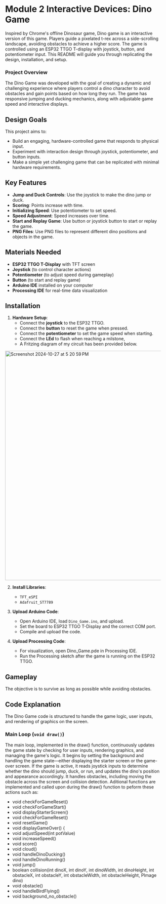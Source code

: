# Module 2 Interactive Devices: Dino Game
Inspired by Chrome's offline Dinosaur game, Dino game is an interactive version of this game. Players guide a pixelated t-rex across a side-scrolling landscape, avoiding obstacles to achieve a higher score. The game is controlled using an ESP32 TTGO T-display with joystick, button, and potentiometer input. This README will guide you through replicating the design, installation, and setup.

### Project Overview
The Dino Game was developed with the goal of creating a dynamic and challenging experience where players control a dino character to avoid obstacles and gain points based on how long they run. The game has responsive jumping and ducking mechanics, along with adjustable game speed and interactive displays.

## Design Goals
This project aims to:
- Build an engaging, hardware-controlled game that responds to physical input.
- Experiment with interaction design through joystick, potentiometer, and button inputs.
- Make a simple yet challenging game that can be replicated with minimal hardware requirements.

## Key Features  <!-- H3: For subsections within a section -->
- **Jump and Duck Controls**: Use the joystick to make the dino jump or duck.
- **Scoring**: Points increase with time.
- **Initializing Speed**: Use potentiometer to set speed.
- **Speed Adjustment**: Speed increases over time.
- **Start and Replay Game**: Use button or joystick button to start or replay the game.
- **PNG Files**: Use PNG files to represent different dino positions and objects in the game.

## Materials Needed
- **ESP32 TTGO T-Display** with TFT screen
- **Joystick** (to control character actions)
- **Potentiometer** (to adjust speed during gameplay)
- **Button** (to start and replay game)
- **Arduino IDE** installed on your computer
- **Processing IDE** for real-time data visualization

## Installation
1. **Hardware Setup**:
   - Connect the **joystick** to the ESP32 TTGO.
   - Connect the **button** to reset the game when pressed.
   - Connect the **potentiometer** to set the game speed when starting.
   - Connect the **LEd** to flash when reaching a milstone,
   - A Fritzing diagram of my circuit has been provided below.
<img width="743" alt="Screenshot 2024-10-27 at 5 20 59 PM" src="https://github.com/user-attachments/assets/80dc597f-4541-4559-af3f-bba3b0febaea">

2. **Install Libraries**:
   - `TFT_eSPI`
   - `Adafruit_ST7789`

3. **Upload Arduino Code**:
   - Open Arduino IDE, load `Dino_Game.ino`, and upload.
   - Set the board to ESP32 TTGO T-Display and the correct COM port.
   - Compile and upload the code.
  
3. **Upload Processing Code**:
   - For visualization, open Dino_Game.pde in Processing IDE.
   - Run the Processing sketch after the game is running on the ESP32 TTGO.
  
## Gameplay
The objective is to survive as long as possible while avoiding obstacles.

## Code Explanation
The Dino Game code is structured to handle the game logic, user inputs, and rendering of graphics on the screen.

### Main Loop (`void draw()`)
The main loop, implemented in the draw() function, continuously updates the game state by checking for user inputs, rendering graphics, and managing the game's logic. It begins by setting the background and handling the game state—either displaying the starter screen or the game-over screen. If the game is active, it reads joystick inputs to determine whether the dino should jump, duck, or run, and updates the dino's position and appearance accordingly. It handles obstacles, including moving the obstacle across the screen and collision detection. Aditional functions are implemented and called upon during the draw() function to peform these actions such as:
- void checkForGameReset()
- void checkForGameStart()
- void displayStarterScreen()
- void checkForGameReset()
- void resetGame()
- void displayGameOver() {
- void adjustSpeed(int potValue)
- void increaseSpeed()
- void score()
- void cloud()
- void handleDinoDucking()
- void handleDinoRunning()
- void jump()
- boolean collision(int dinoX, int dinoY, int dinoWidth, int dinoHeight, int obstacleX, int obstacleY, int obstacleWidth, int obstacleHeight, PImage dino)
- void obstacle()
- void handleBirdFlying()
- void background_no_obstacle()
